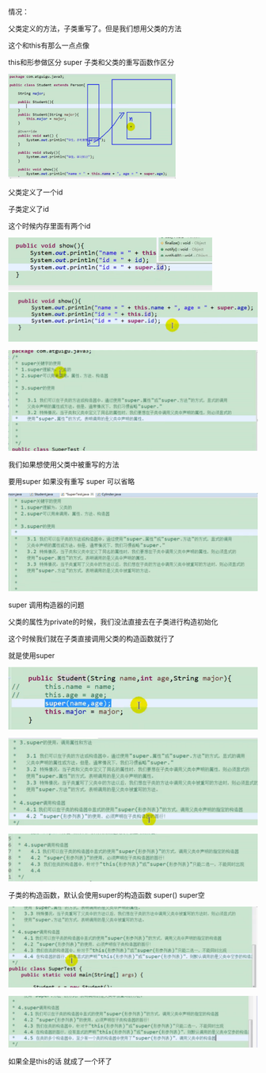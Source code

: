 情况：

父类定义的方法，子类重写了。但是我们想用父类的方法

这个和this有那么一点点像 

this和形参做区分  super 子类和父类的重写函数作区分

<img src="1.15super关键字.assets/image-20210114211547692.png" alt="image-20210114211547692" style="zoom:33%;" />

父类定义了一个id

子类定义了id

这个时候内存里面有两个id

<img src="1.15super关键字.assets/image-20210114212751876.png" alt="image-20210114212751876" style="zoom: 50%;" />

<img src="1.15super关键字.assets/image-20210114212735968.png" alt="image-20210114212735968" style="zoom:50%;" />

![image-20210114213305011](1.15super关键字.assets/image-20210114213305011.png)

我们如果想使用父类中被重写的方法

要用super 如果没有重写 super 可以省略



![image-20210114213458930](1.15super关键字.assets/image-20210114213458930.png)



super 调用构造器的问题

父类的属性为private的时候，我们没法直接去在子类进行构造初始化

这个时候我们就在子类直接调用父类的构造函数就行了

就是使用super

![image-20210114213735733](1.15super关键字.assets/image-20210114213735733.png)

![image-20210114213800877](1.15super关键字.assets/image-20210114213800877.png)

![image-20210114213843164](1.15super关键字.assets/image-20210114213843164.png)



子类的构造函数，默认会使用super的构造函数 super() super空

![image-20210114214009572](1.15super关键字.assets/image-20210114214009572.png)

![image-20210114214127396](1.15super关键字.assets/image-20210114214127396.png)

如果全是this的话 就成了一个环了

